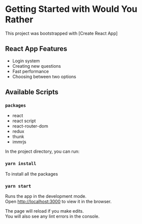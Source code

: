 # Getting Started with Would You Rather

This project was bootstrapped with [Create React App]

## React App Features

 - Login system
 - Creating new questions
 - Fast performance
 - Choosing between two options

## Available Scripts


### `packages`

 - react
 - react script
 - react-router-dom
 - redux
 - thunk
 - immrjs

In the project directory, you can run:

### `yarn install`
To install all the packages

### `yarn start`

Runs the app in the development mode.\
Open [http://localhost:3000](http://localhost:3000) to view it in the browser.

The page will reload if you make edits.\
You will also see any lint errors in the console.
